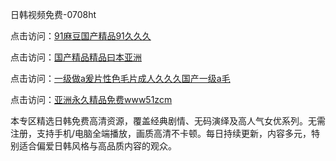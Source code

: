 日韩视频免费-0708ht

点击访问：<a href="https://heiliaoxwd5i8.pages.dev">91麻豆国产精品91久久久</a>

点击访问：<a href="https://heiliaowzu4ur.pages.dev">国产精品精品曰本亚洲</a>

点击访问：<a href="https://heiliaozj3tjd.pages.dev">一级做a爰片性色毛片成人久久久国产一级a毛</a>

点击访问：<a href="https://heiliaoe8ajia.pages.dev">亚洲永久精品免费www51zcm</a>

本专区精选日韩免费高清资源，覆盖经典剧情、无码演绎及高人气女优系列。无需注册，支持手机/电脑全端播放，画质高清不卡顿。每日持续更新，内容多元，特别适合偏爱日韩风格与高品质内容的观众。

<span style="display:none;">[Canonical link](）</span>
